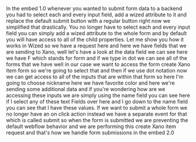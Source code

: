 In the embed 1.0 whenever you wanted to submit form data to a backend you had to select each and every input field, add a wized attribute to it and replace the default submit button with a regular button right now we simplified that drastically. You no longer have to select each and every input field you can simply add a wized attribute to the whole form and by default you will have access to all of the child properties. Let me show you how it works in Wized so we have a request here and here we have fields that we are sending to Xano, well let's have a look at the data field we can see here we have F which stands for form and if we type in dot we can see all of the forms that we have well in our case we want to access the form create Xano item form so we're going to select that and then if we use dot notation now we can get access to all of the inputs that are within that form so here I'm going to choose nickname here we have favorite color and here we're sending some additional data and if you're wondering how are we accessing these inputs we are simply using the name field you can see here if I select any of these text Fields over here and I go down to the name field you can see that I have these values. If we want to submit a whole form we no longer have an on click action instead we have a separate event for that which is called submit so when the form is submitted we are preventing the default webflow behavior and we are performing this create Xano item request and that's how we handle form submissions in the embed 2.0